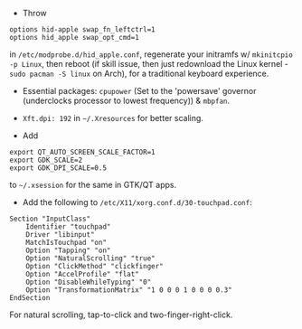 - Throw
```
options hid-apple swap_fn_leftctrl=1
options hid_apple swap_opt_cmd=1
```
in `/etc/modprobe.d/hid_apple.conf`, regenerate your initramfs w/ `mkinitcpio -p Linux`, then reboot (if skill issue, then just redownload the Linux kernel - `sudo pacman -S linux` on Arch), for a traditional keyboard experience.
<br>   

- Essential packages: `cpupower` (Set to the 'powersave' governor (underclocks processor to lowest frequency))  & `mbpfan`. <br>

- `Xft.dpi: 192` in `~/.Xresources` for better scaling. <br>

- Add
```
export QT_AUTO_SCREEN_SCALE_FACTOR=1
export GDK_SCALE=2
export GDK_DPI_SCALE=0.5
```
to `~/.xsession` for the same in GTK/QT apps.

- Add the following to `/etc/X11/xorg.conf.d/30-touchpad.conf`:
```
Section "InputClass"
    Identifier "touchpad"
    Driver "libinput"
    MatchIsTouchpad "on"
    Option "Tapping" "on"
    Option "NaturalScrolling" "true"
    Option "ClickMethod" "clickfinger"
    Option "AccelProfile" "flat"
    Option "DisableWhileTyping" "0"
    Option "TransformationMatrix" "1 0 0 0 1 0 0 0 0.3"
EndSection
```
For natural scrolling, tap-to-click and two-finger-right-click. <br>
